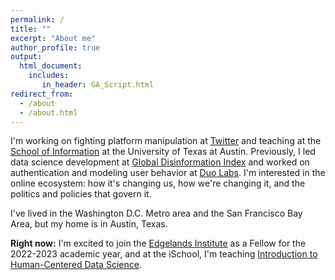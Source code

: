 ```yaml
---
permalink: /
title: ""
excerpt: "About me"
author_profile: true
output: 
  html_document:
    includes:
       in_header: GA_Script.html
redirect_from: 
  - /about
  - /about.html
---
```


I'm working on fighting platform manipulation at [Twitter](https://twitter/com/) and teaching at the [School of Information](https://ischool.utexas.edu/) at the University of Texas at Austin. Previously, I led data science development at [Global Disinformation Index](https://disinformationindex.org/) and worked on authentication and modeling user behavior at [Duo Labs](https://duo.com/labs). I'm interested in the online ecosystem: how it's changing us, how we're changing it, and the politics and policies that govern it.

I've lived in the Washington D.C. Metro area and the San Francisco Bay Area, but my home is in Austin, Texas.

**Right now:** I'm excited to join the [Edgelands Institute](https://www.edgelands.institute/) as a Fellow for the 2022-2023 academic year, and at the iSchool, I'm teaching [Introduction to Human-Centered Data Science](https://www.ischool.utexas.edu/programs/informatics/curriculum/human-centered-data-science).
